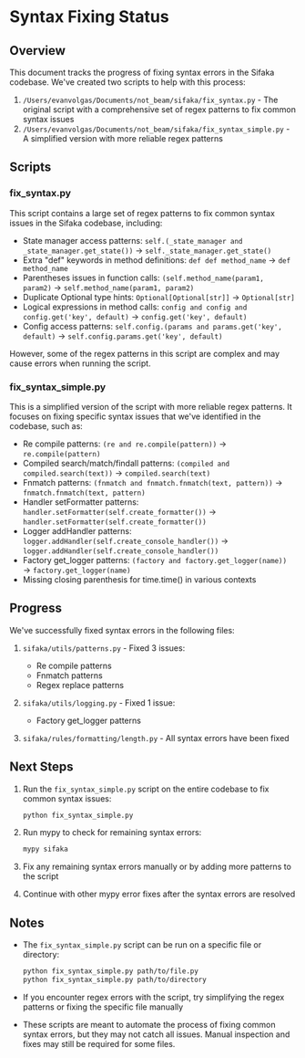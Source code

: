 # Syntax Fixing Status

## Overview

This document tracks the progress of fixing syntax errors in the Sifaka codebase. We've created two scripts to help with this process:

1. `/Users/evanvolgas/Documents/not_beam/sifaka/fix_syntax.py` - The original script with a comprehensive set of regex patterns to fix common syntax issues
2. `/Users/evanvolgas/Documents/not_beam/sifaka/fix_syntax_simple.py` - A simplified version with more reliable regex patterns

## Scripts

### fix_syntax.py

This script contains a large set of regex patterns to fix common syntax issues in the Sifaka codebase, including:

- State manager access patterns: `self.(_state_manager and _state_manager.get_state())` → `self._state_manager.get_state()`
- Extra "def" keywords in method definitions: `def def method_name` → `def method_name`
- Parentheses issues in function calls: `(self.method_name(param1, param2)` → `self.method_name(param1, param2)`
- Duplicate Optional type hints: `Optional[Optional[str]]` → `Optional[str]`
- Logical expressions in method calls: `config and config and config.get('key', default)` → `config.get('key', default)`
- Config access patterns: `self.config.(params and params.get('key', default)` → `self.config.params.get('key', default)`

However, some of the regex patterns in this script are complex and may cause errors when running the script.

### fix_syntax_simple.py

This is a simplified version of the script with more reliable regex patterns. It focuses on fixing specific syntax issues that we've identified in the codebase, such as:

- Re compile patterns: `(re and re.compile(pattern))` → `re.compile(pattern)`
- Compiled search/match/findall patterns: `(compiled and compiled.search(text))` → `compiled.search(text)`
- Fnmatch patterns: `(fnmatch and fnmatch.fnmatch(text, pattern))` → `fnmatch.fnmatch(text, pattern)`
- Handler setFormatter patterns: `handler.setFormatter(self.create_formatter())` → `handler.setFormatter(self.create_formatter())`
- Logger addHandler patterns: `logger.addHandler(self.create_console_handler())` → `logger.addHandler(self.create_console_handler())`
- Factory get_logger patterns: `(factory and factory.get_logger(name))` → `factory.get_logger(name)`
- Missing closing parenthesis for time.time() in various contexts

## Progress

We've successfully fixed syntax errors in the following files:

1. `sifaka/utils/patterns.py` - Fixed 3 issues:
   - Re compile patterns
   - Fnmatch patterns
   - Regex replace patterns

2. `sifaka/utils/logging.py` - Fixed 1 issue:
   - Factory get_logger patterns

3. `sifaka/rules/formatting/length.py` - All syntax errors have been fixed

## Next Steps

1. Run the `fix_syntax_simple.py` script on the entire codebase to fix common syntax issues:
   ```bash
   python fix_syntax_simple.py
   ```

2. Run mypy to check for remaining syntax errors:
   ```bash
   mypy sifaka
   ```

3. Fix any remaining syntax errors manually or by adding more patterns to the script

4. Continue with other mypy error fixes after the syntax errors are resolved

## Notes

- The `fix_syntax_simple.py` script can be run on a specific file or directory:
  ```bash
  python fix_syntax_simple.py path/to/file.py
  python fix_syntax_simple.py path/to/directory
  ```

- If you encounter regex errors with the script, try simplifying the regex patterns or fixing the specific file manually

- These scripts are meant to automate the process of fixing common syntax errors, but they may not catch all issues. Manual inspection and fixes may still be required for some files.
